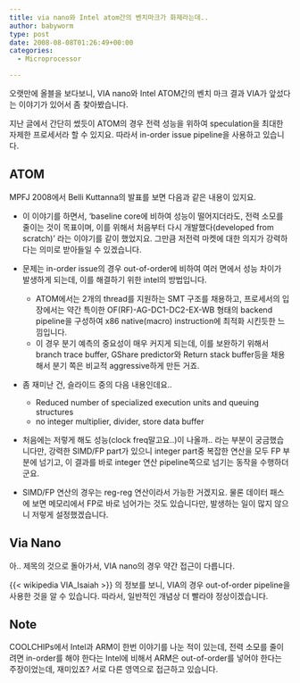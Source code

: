 ```yaml
---
title: via nano와 Intel atom간의 벤치마크가 화제라는데..
author: babyworm
type: post
date: 2008-08-08T01:26:49+00:00
categories:
  - Microprocessor

---
```

오랫만에 올블을 보다보니, VIA nano와 Intel ATOM간의 벤치 마크 결과 VIA가 앞섰다는 이야기가 있어서 좀 찾아봤습니다.

지난 글에서 간단히 썼듯이 ATOM의 경우 전력 성능을 위하여 speculation을 최대한 자제한 프로세서라 할 수 있지요. 따라서 in-order issue pipeline을 사용하고 있습니다.

## ATOM
MPFJ 2008에서 Belli Kuttanna의 발표를 보면 다음과 같은 내용이 있지요.

- 이 이야기를 하면서, ‘baseline core에 비하여 성능이 떨어지더라도, 전력 소모를 줄이는 것이 목표이며, 이를 위해서 처음부터 다시 개발했다(developed from scratch)’ 라는 이야기를 같이 했었지요. 그만큼 저전력 마켓에 대한 의지가 강력하다는 의미로 받아들일 수 있겠습니다.
- 문제는 in-order issue의 경우 out-of-order에 비하여 여러 면에서 성능 차이가 발생하게 되는데, 이를 해결하기 위한 intel의 방법입니다.
  - ATOM에서는 2개의 thread를 지원하는 SMT 구조를 채용하고, 프로세서의 입장에서는 약간 특이한 OF(RF)-AG-DC1-DC2-EX-WB 형태의 backend pipeline을 구성하여 x86 native(macro) instruction에 최적화 시킨듯한 느낌입니다.
  - 이 경우 분기 예측의 중요성이 매우 커지게 되는데, 이를 보완하기 위해서 branch trace buffer, GShare predictor와 Return stack buffer등을 채용해서 분기 쪽은 비교적 aggressive하게 만든 거죠.

- 좀 재미난 건, 슬라이드 중의 다음 내용인데요..
  - Reduced number of specialized execution units and queuing structures
  - no integer multiplier, divider, store data buffer
- 처음에는 저렇게 해도 성능(clock freq말고요..)이 나올까.. 라는 부분이 궁금했습니다만, 강력한 SIMD/FP part가 있으니 integer part중 복잡한 연산을 모두 FP 부분에 넘기고, 이 결과를 바로 integer 연산 pipeline쪽으로 넘기는 동작을 수행하더군요.
- SIMD/FP 연산의 경우는 reg-reg 연산이라서 가능한 거겠지요. 물론 데이터 패스에 보면 메모리에서 FP로 바로 넘어가는 것도 있습니다만, 발생하는 일이 많지 않으니 저렇게 설정했겠습니다.

## Via Nano
아.. 제목의 것으로 돌아가서, VIA nano의 경우 약간 접근이 다릅니다.

{{< wikipedia VIA_Isaiah >}} 의 정보를 보니, VIA의 경우 out-of-order pipeline을 사용한 것을 알 수 있습니다. 따라서, 일반적인 개념상 더 빨라야 정상이겠습니다.

## Note
COOLCHIPs에서 Intel과 ARM이 한번 이야기를 나눈 적이 있는데, 전력 소모를 줄이려면 in-order를 해야 한다는 Intel에 비해서 ARM은 out-of-order를 넣어야 한다는 주장이었는데, 재미있죠? 서로 다른 영역으로 접근하고 있습니다.
